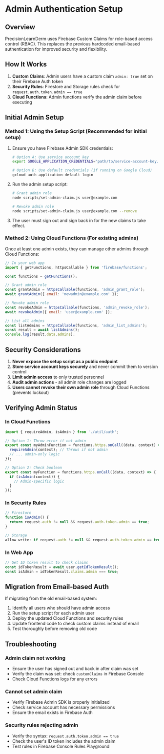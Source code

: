 # Admin Authentication Setup

## Overview

PrecisionLearnDerm uses Firebase Custom Claims for role-based access control (RBAC). This replaces the previous hardcoded email-based authentication for improved security and flexibility.

## How It Works

1. **Custom Claims**: Admin users have a custom claim `admin: true` set on their Firebase Auth token
2. **Security Rules**: Firestore and Storage rules check for `request.auth.token.admin == true`
3. **Cloud Functions**: Admin functions verify the admin claim before executing

## Initial Admin Setup

### Method 1: Using the Setup Script (Recommended for initial setup)

1. Ensure you have Firebase Admin SDK credentials:
   ```bash
   # Option A: Use service account key
   export GOOGLE_APPLICATION_CREDENTIALS="path/to/service-account-key.json"
   
   # Option B: Use default credentials (if running on Google Cloud)
   gcloud auth application-default login
   ```

2. Run the admin setup script:
   ```bash
   # Grant admin role
   node scripts/set-admin-claim.js user@example.com
   
   # Revoke admin role
   node scripts/set-admin-claim.js user@example.com --remove
   ```

3. The user must sign out and sign back in for the new claims to take effect.

### Method 2: Using Cloud Functions (For existing admins)

Once at least one admin exists, they can manage other admins through Cloud Functions:

```javascript
// In your web app
import { getFunctions, httpsCallable } from 'firebase/functions';

const functions = getFunctions();

// Grant admin role
const grantAdmin = httpsCallable(functions, 'admin_grant_role');
await grantAdmin({ email: 'newadmin@example.com' });

// Revoke admin role
const revokeAdmin = httpsCallable(functions, 'admin_revoke_role');
await revokeAdmin({ email: 'user@example.com' });

// List all admins
const listAdmins = httpsCallable(functions, 'admin_list_admins');
const result = await listAdmins();
console.log(result.data.admins);
```

## Security Considerations

1. **Never expose the setup script as a public endpoint**
2. **Store service account keys securely** and never commit them to version control
3. **Limit admin access** to only trusted personnel
4. **Audit admin actions** - all admin role changes are logged
5. **Users cannot revoke their own admin role** through Cloud Functions (prevents lockout)

## Verifying Admin Status

### In Cloud Functions
```javascript
import { requireAdmin, isAdmin } from './util/auth';

// Option 1: Throw error if not admin
export const myAdminFunction = functions.https.onCall((data, context) => {
  requireAdmin(context); // Throws if not admin
  // ... admin-only logic
});

// Option 2: Check boolean
export const myFunction = functions.https.onCall((data, context) => {
  if (isAdmin(context)) {
    // Admin-specific logic
  }
});
```

### In Security Rules
```javascript
// Firestore
function isAdmin() { 
  return request.auth != null && request.auth.token.admin == true; 
}

// Storage
allow write: if request.auth != null && request.auth.token.admin == true;
```

### In Web App
```javascript
// Get ID token result to check claims
const idTokenResult = await user.getIdTokenResult();
const isAdmin = idTokenResult.claims.admin === true;
```

## Migration from Email-based Auth

If migrating from the old email-based system:

1. Identify all users who should have admin access
2. Run the setup script for each admin user
3. Deploy the updated Cloud Functions and security rules
4. Update frontend code to check custom claims instead of email
5. Test thoroughly before removing old code

## Troubleshooting

### Admin claim not working
- Ensure the user has signed out and back in after claim was set
- Verify the claim was set: check `customClaims` in Firebase Console
- Check Cloud Functions logs for any errors

### Cannot set admin claim
- Verify Firebase Admin SDK is properly initialized
- Check service account has necessary permissions
- Ensure the email exists in Firebase Auth

### Security rules rejecting admin
- Verify the syntax: `request.auth.token.admin == true`
- Check the user's ID token includes the admin claim
- Test rules in Firebase Console Rules Playground
